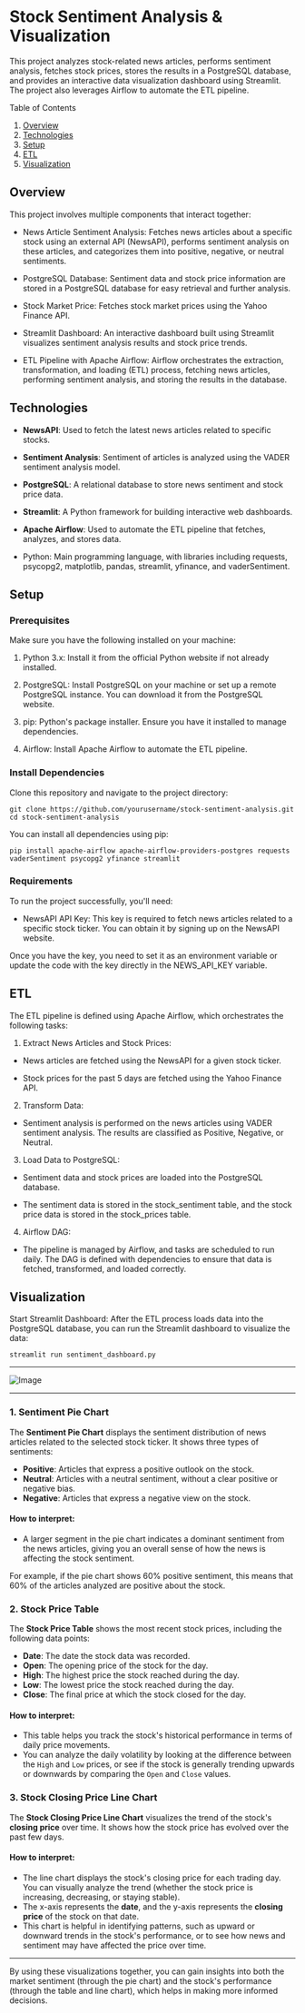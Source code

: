 # Stock Sentiment Analysis & Visualization
This project analyzes stock-related news articles, performs sentiment analysis, fetches stock prices, stores the results in a PostgreSQL database, and provides an interactive data visualization dashboard using Streamlit. The project also leverages Airflow to automate the ETL pipeline.


Table of Contents
1. [Overview](#overview)
2. [Technologies](#technologies)
4. [Setup](#setup)
5. [ETL](#etl)
6. [Visualization](#visualization)


## Overview
This project involves multiple components that interact together:

- News Article Sentiment Analysis: Fetches news articles about a specific stock using an external API (NewsAPI), performs sentiment analysis on these articles, and categorizes them into positive, negative, or neutral sentiments.

- PostgreSQL Database: Sentiment data and stock price information are stored in a PostgreSQL database for easy retrieval and further analysis.

- Stock Market Price: Fetches stock market prices using the Yahoo Finance API.

- Streamlit Dashboard: An interactive dashboard built using Streamlit visualizes sentiment analysis results and stock price trends.

- ETL Pipeline with Apache Airflow: Airflow orchestrates the extraction, transformation, and loading (ETL) process, fetching news articles, performing sentiment analysis, and storing the results in the database.

## Technologies
- **NewsAPI**: Used to fetch the latest news articles related to specific stocks.

- **Sentiment Analysis**: Sentiment of articles is analyzed using the VADER sentiment analysis model.

- **PostgreSQL**: A relational database to store news sentiment and stock price data.

- **Streamlit**: A Python framework for building interactive web dashboards.

- **Apache Airflow**: Used to automate the ETL pipeline that fetches, analyzes, and stores data.

- Python: Main programming language, with libraries including requests, psycopg2, matplotlib, pandas, streamlit, yfinance, and vaderSentiment.

## Setup
### Prerequisites
Make sure you have the following installed on your machine:

1. Python 3.x: Install it from the official Python website if not already installed.

2. PostgreSQL: Install PostgreSQL on your machine or set up a remote PostgreSQL instance. You can download it from the PostgreSQL website.

3. pip: Python's package installer. Ensure you have it installed to manage dependencies.

4. Airflow: Install Apache Airflow to automate the ETL pipeline.

### Install Dependencies
Clone this repository and navigate to the project directory:
```
git clone https://github.com/yourusername/stock-sentiment-analysis.git
cd stock-sentiment-analysis
```

You can install all dependencies using pip:

```
pip install apache-airflow apache-airflow-providers-postgres requests vaderSentiment psycopg2 yfinance streamlit
```


### Requirements
To run the project successfully, you'll need:

- NewsAPI API Key: This key is required to fetch news articles related to a specific stock ticker. You can obtain it by signing up on the NewsAPI website.

Once you have the key, you need to set it as an environment variable or update the code with the key directly in the NEWS_API_KEY variable.




## ETL
The ETL pipeline is defined using Apache Airflow, which orchestrates the following tasks:

1. Extract News Articles and Stock Prices:

- News articles are fetched using the NewsAPI for a given stock ticker.

- Stock prices for the past 5 days are fetched using the Yahoo Finance API.

2. Transform Data:

- Sentiment analysis is performed on the news articles using VADER sentiment analysis. The results are classified as Positive, Negative, or Neutral.

3. Load Data to PostgreSQL:

- Sentiment data and stock prices are loaded into the PostgreSQL database.

- The sentiment data is stored in the stock_sentiment table, and the stock price data is stored in the stock_prices table.

4. Airflow DAG:

- The pipeline is managed by Airflow, and tasks are scheduled to run daily. The DAG is defined with dependencies to ensure that data is fetched, transformed, and loaded correctly.

## Visualization
Start Streamlit Dashboard: After the ETL process loads data into the PostgreSQL database, you can run the Streamlit dashboard to visualize the data:
```
streamlit run sentiment_dashboard.py
```
---
![Image](https://github.com/user-attachments/assets/7582b029-44de-4bfe-937b-4e50324a2937)

---
### 1. Sentiment Pie Chart

The **Sentiment Pie Chart** displays the sentiment distribution of news articles related to the selected stock ticker. It shows three types of sentiments:

- **Positive**: Articles that express a positive outlook on the stock.
- **Neutral**: Articles with a neutral sentiment, without a clear positive or negative bias.
- **Negative**: Articles that express a negative view on the stock.

#### How to interpret:
- A larger segment in the pie chart indicates a dominant sentiment from the news articles, giving you an overall sense of how the news is affecting the stock sentiment.
  
For example, if the pie chart shows 60% positive sentiment, this means that 60% of the articles analyzed are positive about the stock.

### 2. Stock Price Table

The **Stock Price Table** shows the most recent stock prices, including the following data points:

- **Date**: The date the stock data was recorded.
- **Open**: The opening price of the stock for the day.
- **High**: The highest price the stock reached during the day.
- **Low**: The lowest price the stock reached during the day.
- **Close**: The final price at which the stock closed for the day.

#### How to interpret:
- This table helps you track the stock's historical performance in terms of daily price movements.
- You can analyze the daily volatility by looking at the difference between the `High` and `Low` prices, or see if the stock is generally trending upwards or downwards by comparing the `Open` and `Close` values.

### 3. Stock Closing Price Line Chart

The **Stock Closing Price Line Chart** visualizes the trend of the stock's **closing price** over time. It shows how the stock price has evolved over the past few days.

#### How to interpret:
- The line chart displays the stock's closing price for each trading day. You can visually analyze the trend (whether the stock price is increasing, decreasing, or staying stable).
- The x-axis represents the **date**, and the y-axis represents the **closing price** of the stock on that date.
- This chart is helpful in identifying patterns, such as upward or downward trends in the stock's performance, or to see how news and sentiment may have affected the price over time.

---

By using these visualizations together, you can gain insights into both the market sentiment (through the pie chart) and the stock's performance (through the table and line chart), which helps in making more informed decisions.



